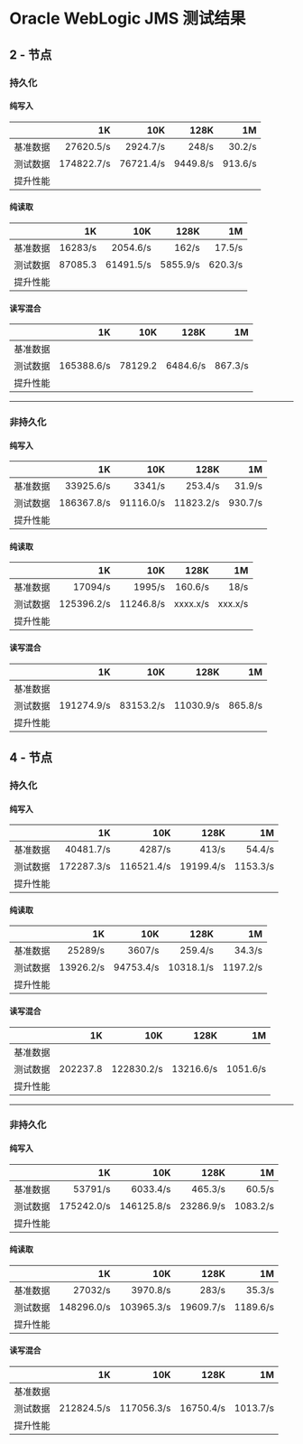 # Oracle WebLogic JMS 测试结果
## 2 - 节点
### 持久化
#### 纯写入

|   | 1K | 10K | 128K | 1M |
| --- | --: | --: | --: | --: |
| 基准数据 | 27620.5/s| 2924.7/s | 248/s | 30.2/s |
| 测试数据 | 174822.7/s | 76721.4/s | 9449.8/s |  913.6/s|
| 提升性能 |  |  |  |  |



#### 纯读取

|   | 1K | 10K | 128K | 1M |
| --- | --: | --: | --: | --: |
| 基准数据 | 16283/s | 2054.6/s | 162/s | 17.5/s |
| 测试数据 | 87085.3 | 61491.5/s | 5855.9/s |  620.3/s|
| 提升性能 |  |  |  |  |

#### 读写混合

|   | 1K | 10K | 128K | 1M |
| --- | --: | --: | --: | --: |
| 基准数据 |  |  |  |  |
| 测试数据 | 165388.6/s | 78129.2 | 6484.6/s |  867.3/s|
| 提升性能 |  |  |  |  |

-------

### 非持久化
#### 纯写入

|   | 1K | 10K | 128K | 1M |
| --- | --: | --: | --: | --: |
| 基准数据 |  33925.6/s|  3341/s| 253.4/s | 31.9/s |
| 测试数据 | 186367.8/s | 91116.0/s | 11823.2/s |  930.7/s|
| 提升性能 |  |  |  |  |



#### 纯读取

|   | 1K | 10K | 128K | 1M |
| --- | --: | --: | --: | --: |
| 基准数据 | 17094/s | 1995/s | 160.6/s | 18/s |
| 测试数据 | 125396.2/s | 11246.8/s | xxxx.x/s |  xxx.x/s|
| 提升性能 |  |  |  |  |

#### 读写混合

|   | 1K | 10K | 128K | 1M |
| --- | --: | --: | --: | --: |
| 基准数据 |  |  |  |  |
| 测试数据 | 191274.9/s | 83153.2/s | 11030.9/s |  865.8/s|
| 提升性能 |  |  |  |  |

## 4 - 节点
### 持久化
#### 纯写入

|   | 1K | 10K | 128K | 1M |
| --- | --: | --: | --: | --: |
| 基准数据 | 40481.7/s |4287/s|413/s| 54.4/s |
| 测试数据 | 172287.3/s | 116521.4/s | 19199.4/s |  1153.3/s|
| 提升性能 |  |  |  |  |


#### 纯读取

|   | 1K | 10K | 128K | 1M |
| --- | --: | --: | --: | --: |
| 基准数据 | 25289/s | 3607/s | 259.4/s | 34.3/s |
| 测试数据 | 13926.2/s | 94753.4/s | 10318.1/s |  1197.2/s|
| 提升性能 |  |  |  |  |

#### 读写混合

|   | 1K | 10K | 128K | 1M |
| --- | --: | --: | --: | --: |
| 基准数据 |  |  |  |  |
| 测试数据 | 202237.8 | 122830.2/s | 13216.6/s |  1051.6/s|
| 提升性能 |  |  |  |  |

-------

### 非持久化
#### 纯写入

|   | 1K | 10K | 128K | 1M |
| --- | --: | --: | --: | --: |
| 基准数据 | 53791/s | 6033.4/s | 465.3/s | 60.5/s |
| 测试数据 | 175242.0/s | 146125.8/s | 23286.9/s |  1083.2/s|
| 提升性能 |  |  |  |  |



#### 纯读取

|   | 1K | 10K | 128K | 1M |
| --- | --: | --: | --: | --: |
| 基准数据 | 27032/s | 3970.8/s | 283/s | 35.3/s |
| 测试数据 | 148296.0/s | 103965.3/s | 19609.7/s | 1189.6/s|
| 提升性能 |  |  |  |  |

#### 读写混合

|   | 1K | 10K | 128K | 1M |
| --- | --: | --: | --: | --: |
| 基准数据 |  |  |  |  |
| 测试数据 | 212824.5/s | 117056.3/s | 16750.4/s |  1013.7/s|
| 提升性能 |  |  |  |  |


